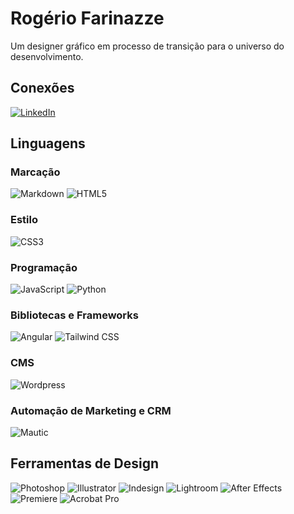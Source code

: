 # Rogério Farinazze
Um designer gráfico em processo de transição para o universo do desenvolvimento.
## Conexões
[![LinkedIn](https://img.shields.io/badge/LinkedIn-000?style=for-the-badge&logo=linkedin&logoColor)](https://www.linkedin.com/in/rogerio-farinazze/)
## Linguagens
### Marcação
![Markdown](https://img.shields.io/badge/Markdown-000?style=for-the-badge&logo=markdown)
![HTML5](https://img.shields.io/badge/HTML5-000?style=for-the-badge&logo=html5)
### Estilo
![CSS3](https://img.shields.io/badge/CSS3-000?style=for-the-badge&logo=css3&logoColor=264CE4)
### Programação
![JavaScript](https://img.shields.io/badge/JavaScript-000?style=for-the-badge&logo=javascript)
![Python](https://img.shields.io/badge/Python-000?style=for-the-badge&logo=python)
### Bibliotecas e Frameworks
![Angular](https://img.shields.io/badge/Angular-000?style=for-the-badge&logo=angular&logoColor=C3002F)
![Tailwind CSS](https://img.shields.io/badge/Tailwind-000?style=for-the-badge&logo=tailwindcss&logoColor)
### CMS
![Wordpress](https://img.shields.io/badge/Wordpress-000?style=for-the-badge&logo=wordpress&logoColor)
### Automação de Marketing e CRM
![Mautic](https://img.shields.io/badge/Mautic-000?style=for-the-badge&logo=mautic&logoColor)
## Ferramentas de Design
![Photoshop](https://img.shields.io/badge/Photoshop-000?style=for-the-badge&logo=adobephotoshop&logoColor)
![Illustrator](https://img.shields.io/badge/Illustrator-000?style=for-the-badge&logo=adobeillustrator&logoColor)
![Indesign](https://img.shields.io/badge/indesign-000?style=for-the-badge&logo=adobeindesign&logoColor)
![Lightroom](https://img.shields.io/badge/Lightroom-000?style=for-the-badge&logo=adobelightroom&logoColor)
![After Effects](https://img.shields.io/badge/After_Effects-000?style=for-the-badge&logo=adobeaftereffects&logoColor)
![Premiere](https://img.shields.io/badge/Premiere-000?style=for-the-badge&logo=adobepremierepro&logoColor)
![Acrobat Pro](https://img.shields.io/badge/Acrobat_Pro-000?style=for-the-badge&logo=adobeacrobatreader&logoColor)
